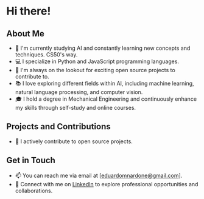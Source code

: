 # Hi there!
## About Me

- 🌱 I'm currently studying AI and constantly learning new concepts and techniques. CS50's way.
- 💻 I specialize in Python and JavaScript programming languages.
- 🔭 I'm always on the lookout for exciting open source projects to contribute to.
- 📚 I love exploring different fields within AI, including machine learning, natural language processing, and computer vision.
- 🎓 I hold a degree in Mechanical Engineering and continuously enhance my skills through self-study and online courses.

## Projects and Contributions

- 🚀 I actively contribute to open source projects.

## Get in Touch

- 📫 You can reach me via email at [eduardomnardone@gmail.com].
- 💼 Connect with me on [LinkedIn](https://www.linkedin.com/in/eduardo-mateo-nardone-b659b8222/) to explore professional opportunities and collaborations.
